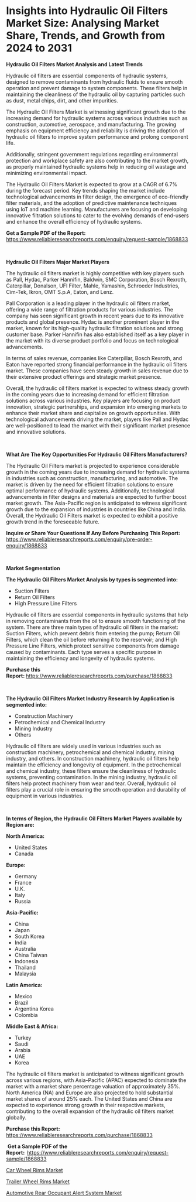 <p><h1>Insights into Hydraulic Oil Filters Market Size: Analysing Market Share, Trends, and Growth from 2024 to 2031</h1></p><p><strong>Hydraulic Oil Filters Market Analysis and Latest Trends</strong></p>
<p><p>Hydraulic oil filters are essential components of hydraulic systems, designed to remove contaminants from hydraulic fluids to ensure smooth operation and prevent damage to system components. These filters help in maintaining the cleanliness of the hydraulic oil by capturing particles such as dust, metal chips, dirt, and other impurities. </p><p>The Hydraulic Oil Filters Market is witnessing significant growth due to the increasing demand for hydraulic systems across various industries such as construction, automotive, aerospace, and manufacturing. The growing emphasis on equipment efficiency and reliability is driving the adoption of hydraulic oil filters to improve system performance and prolong component life. </p><p>Additionally, stringent government regulations regarding environmental protection and workplace safety are also contributing to the market growth, as properly maintained hydraulic systems help in reducing oil wastage and minimizing environmental impact.</p><p>The Hydraulic Oil Filters Market is expected to grow at a CAGR of 6.7% during the forecast period. Key trends shaping the market include technological advancements in filter design, the emergence of eco-friendly filter materials, and the adoption of predictive maintenance techniques using IoT and machine learning. Manufacturers are focusing on developing innovative filtration solutions to cater to the evolving demands of end-users and enhance the overall efficiency of hydraulic systems.</p></p>
<p><strong>Get a Sample PDF of the Report:&nbsp;</strong> <a href="https://www.reliableresearchreports.com/enquiry/request-sample/1868833">https://www.reliableresearchreports.com/enquiry/request-sample/1868833</a></p>
<p>&nbsp;</p>
<p><strong>Hydraulic Oil Filters Major Market Players</strong></p>
<p><p>The hydraulic oil filters market is highly competitive with key players such as Pall, Hydac, Parker Hannifin, Baldwin, SMC Corporation, Bosch Rexroth, Caterpillar, Donalson, UFI Filter, Mahle, Yamashin, Schroeder Industries, Cim-Tek, Ikron, OMT S.p.A, Eaton, and Lenz.</p><p>Pall Corporation is a leading player in the hydraulic oil filters market, offering a wide range of filtration products for various industries. The company has seen significant growth in recent years due to its innovative products and global presence. Hydac is another prominent player in the market, known for its high-quality hydraulic filtration solutions and strong customer base. Parker Hannifin has also established itself as a key player in the market with its diverse product portfolio and focus on technological advancements.</p><p>In terms of sales revenue, companies like Caterpillar, Bosch Rexroth, and Eaton have reported strong financial performance in the hydraulic oil filters market. These companies have seen steady growth in sales revenue due to their extensive product offerings and strategic market presence.</p><p>Overall, the hydraulic oil filters market is expected to witness steady growth in the coming years due to increasing demand for efficient filtration solutions across various industries. Key players are focusing on product innovation, strategic partnerships, and expansion into emerging markets to enhance their market share and capitalize on growth opportunities. With technological advancements driving the market, players like Pall and Hydac are well-positioned to lead the market with their significant market presence and innovative solutions.</p></p>
<p>&nbsp;</p>
<p><strong>What Are The Key Opportunities For Hydraulic Oil Filters Manufacturers?</strong></p>
<p><p>The Hydraulic Oil Filters market is projected to experience considerable growth in the coming years due to increasing demand for hydraulic systems in industries such as construction, manufacturing, and automotive. The market is driven by the need for efficient filtration solutions to ensure optimal performance of hydraulic systems. Additionally, technological advancements in filter designs and materials are expected to further boost market growth. The Asia-Pacific region is anticipated to witness significant growth due to the expansion of industries in countries like China and India. Overall, the Hydraulic Oil Filters market is expected to exhibit a positive growth trend in the foreseeable future.</p></p>
<p><strong>Inquire or Share Your Questions If Any Before Purchasing This Report:</strong> <a href="https://www.reliableresearchreports.com/enquiry/pre-order-enquiry/1868833">https://www.reliableresearchreports.com/enquiry/pre-order-enquiry/1868833</a></p>
<p>&nbsp;</p>
<p><strong>Market Segmentation</strong></p>
<p><strong>The Hydraulic Oil Filters Market Analysis by types is segmented into:</strong></p>
<p><ul><li>Suction Filters</li><li>Return Oil Filters</li><li>High Pressure Line Filters</li></ul></p>
<p><p>Hydraulic oil filters are essential components in hydraulic systems that help in removing contaminants from the oil to ensure smooth functioning of the system. There are three main types of hydraulic oil filters in the market: Suction Filters, which prevent debris from entering the pump; Return Oil Filters, which clean the oil before returning it to the reservoir; and High Pressure Line Filters, which protect sensitive components from damage caused by contaminants. Each type serves a specific purpose in maintaining the efficiency and longevity of hydraulic systems.</p></p>
<p><strong>Purchase this Report:&nbsp;</strong><a href="https://www.reliableresearchreports.com/purchase/1868833">https://www.reliableresearchreports.com/purchase/1868833</a></p>
<p>&nbsp;</p>
<p><strong>The Hydraulic Oil Filters Market Industry Research by Application is segmented into:</strong></p>
<p><ul><li>Construction Machinery</li><li>Petrochemical and Chemical Industry</li><li>Mining Industry</li><li>Others</li></ul></p>
<p><p>Hydraulic oil filters are widely used in various industries such as construction machinery, petrochemical and chemical industry, mining industry, and others. In construction machinery, hydraulic oil filters help maintain the efficiency and longevity of equipment. In the petrochemical and chemical industry, these filters ensure the cleanliness of hydraulic systems, preventing contamination. In the mining industry, hydraulic oil filters help protect machinery from wear and tear. Overall, hydraulic oil filters play a crucial role in ensuring the smooth operation and durability of equipment in various industries.</p></p>
<p>&nbsp;</p>
<p><strong>In terms of Region, the Hydraulic Oil Filters Market Players available by Region are:</strong></p>
<p>
    <p> <strong> North America: </strong>
        <ul>
            <li>United States</li>
            <li>Canada</li>
        </ul>
        </p> 
    <p> <strong> Europe: </strong>
        <ul>
            <li>Germany</li>
            <li>France</li>
            <li>U.K.</li>
            <li>Italy</li>
            <li>Russia</li>
        </ul>
        </p> 
    <p> <strong> Asia-Pacific: </strong>
        <ul>
            <li>China</li>
            <li>Japan</li>
            <li>South Korea</li>
            <li>India</li>
            <li>Australia</li>
            <li>China Taiwan</li>
            <li>Indonesia</li>
            <li>Thailand</li>
            <li>Malaysia</li>
        </ul>
        </p> 
    <p> <strong> Latin America: </strong>
        <ul>
            <li>Mexico</li>
            <li>Brazil</li>
            <li>Argentina Korea</li>
            <li>Colombia</li>
        </ul>
        </p> 
    <p> <strong> Middle East & Africa: </strong>
        <ul>
            <li>Turkey</li>
            <li>Saudi</li>
            <li>Arabia</li>
            <li>UAE</li>
            <li>Korea</li>
        </ul>
    </p>
    </p>
<p><p>The hydraulic oil filters market is anticipated to witness significant growth across various regions, with Asia-Pacific (APAC) expected to dominate the market with a market share percentage valuation of approximately 35%. North America (NA) and Europe are also projected to hold substantial market shares of around 25% each. The United States and China are expected to experience strong growth in their respective markets, contributing to the overall expansion of the hydraulic oil filters market globally.</p></p>
<p><strong>Purchase this Report: </strong><a href="https://www.reliableresearchreports.com/purchase/1868833">https://www.reliableresearchreports.com/purchase/1868833</a></p>
<p>&nbsp;<strong>Get a Sample PDF of the Report:&nbsp;&nbsp;</strong><a href="https://www.reliableresearchreports.com/enquiry/request-sample/1868833">https://www.reliableresearchreports.com/enquiry/request-sample/1868833</a></p>
<p><strong></strong></p>
<p><p><a href="https://github.com/johnbach50/Market-Research-Report-List-2/blob/main/car-wheel-rims-market.md">Car Wheel Rims Market</a></p><p><a href="https://github.com/pjcfca/Market-Research-Report-List-1/blob/main/trailer-wheel-rims-market.md">Trailer Wheel Rims Market</a></p><p><a href="https://github.com/wusalecollins540tpqoz/Market-Research-Report-List-1/blob/main/automotive-rear-occupant-alert-system-market.md">Automotive Rear Occupant Alert System Market</a></p></p>